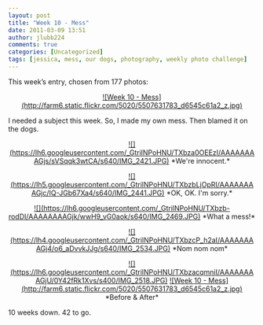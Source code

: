 ```yaml
---
layout: post
title: "Week 10 - Mess"
date: 2011-03-09 13:51
author: jlubb224
comments: true
categories: [Uncategorized]
tags: [jessica, mess, our dogs, photography, weekly photo challenge]
---
```

This week’s entry, chosen from 177 photos:
<p align="center">
<a href="http://www.flickr.com/photos/mrs_rev/5507631783/" title="Week 10 - Mess by Mrs. Rev!, on Flickr">![Week 10 - Mess](http://farm6.static.flickr.com/5020/5507631783_d6545c61a2_z.jpg)</a>




I needed a subject this week.  So, I made my own mess.  Then blamed it on the dogs.  

<p align="center">
<a href="https://picasaweb.google.com/lh/photo/Pp9_0fosI6gCyQfcbTBUInrfGkvH0RjaEeSCt43kCf8?feat=embedwebsite">![](https://lh6.googleusercontent.com/_GtrilNPoHNU/TXbza0OEEzI/AAAAAAAAGjs/sVSqqk3wtCA/s640/IMG_2421.JPG)</a>
*We're innocent.*



<p align="center">
<a href="https://picasaweb.google.com/lh/photo/SHUXoXMMIhQOpA-w9L21gnrfGkvH0RjaEeSCt43kCf8?feat=embedwebsite">![](https://lh5.googleusercontent.com/_GtrilNPoHNU/TXbzbLjOpRI/AAAAAAAAGjc/IQ-JGb67Xa4/s640/IMG_2441.JPG)</a>
*OK, OK.  I'm sorry.*



<p align="center">
<a href="https://picasaweb.google.com/lh/photo/EuKpPxmLzSYKqs7zCPMk73rfGkvH0RjaEeSCt43kCf8?feat=embedwebsite">![](https://lh6.googleusercontent.com/_GtrilNPoHNU/TXbzb-rodDI/AAAAAAAAGjk/wwH9_vG0aok/s640/IMG_2469.JPG)</a>
*What a mess!*



<p align="center">
<a href="https://picasaweb.google.com/lh/photo/ETbvYnHIWalb54zJTyhoa3rfGkvH0RjaEeSCt43kCf8?feat=embedwebsite">![](https://lh4.googleusercontent.com/_GtrilNPoHNU/TXbzcP_h2aI/AAAAAAAAGj4/o6_aDvvkJJg/s640/IMG_2534.JPG)</a>
*Nom nom nom*




<p align="center"><a href="https://picasaweb.google.com/lh/photo/xg3kJgFYg9-fAVuAHAzuNnrfGkvH0RjaEeSCt43kCf8?feat=embedwebsite">![](https://lh6.googleusercontent.com/_GtrilNPoHNU/TXbzacqmniI/AAAAAAAAGjU/0Y42fRk1Xvs/s400/IMG_2518.JPG)</a>    <a href="http://www.flickr.com/photos/mrs_rev/5507631783/" title="Week 10 - Mess by Mrs. Rev!, on Flickr">![Week 10 - Mess](http://farm6.static.flickr.com/5020/5507631783_d6545c61a2_z.jpg)</a>
*Before &amp; After*



10 weeks down. 42 to go.
